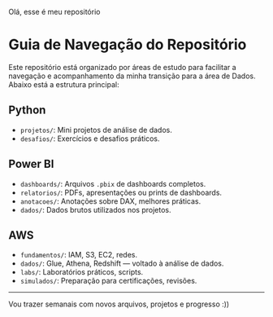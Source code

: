 Olá, esse é meu repositório

# Guia de Navegação do Repositório

Este repositório está organizado por áreas de estudo para facilitar a navegação e acompanhamento da minha transição para a área de Dados. Abaixo está a estrutura principal:

##  Python
- `projetos/`: Mini projetos de análise de dados.
- `desafios/`: Exercícios e desafios práticos.

##  Power BI
- `dashboards/`: Arquivos `.pbix` de dashboards completos.
- `relatorios/`: PDFs, apresentações ou prints de dashboards.
- `anotacoes/`: Anotações sobre DAX, melhores práticas.
- `dados/`: Dados brutos utilizados nos projetos.

##  AWS
- `fundamentos/`: IAM, S3, EC2, redes.
- `dados/`: Glue, Athena, Redshift — voltado à análise de dados.
- `labs/`: Laboratórios práticos, scripts.
- `simulados/`: Preparação para certificações, revisões.

---

Vou trazer semanais com novos arquivos, projetos e progresso :))
